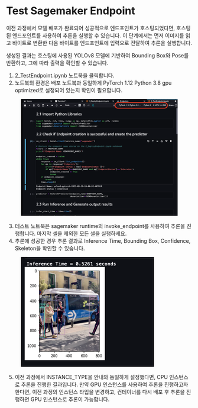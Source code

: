 # Test Sagemaker Endpoint

&#x20;이전 과정에서 모델 배포가 완료되어 성공적으로 엔드포인트가 호스팅되었다면, 호스팅 된 엔드포인트를 사용하여 추론을 실행할 수 있습니다. 이 단계에서는 먼저 이미지를 읽고 바이트로 변환한 다음 바이트를 엔드포인트에 입력으로 전달하여 추론을 실행합니다.

생성된 결과는 호스팅에 사용된 YOLOv8 모델에 기반하여 Bounding Box와 Pose를 반환하고, 그에 따라 출력을 확인할 수 있습니다.



1. 2\_TestEndpoint.ipynb 노트북을 클릭합니다.
2. 노트북의 환경은 배포 노트북과 동일하게 PyTorch 1.12 Python 3.8 gpu optimized로 설정되어 있는지 확인이 필요합니다.

<figure><img src="../../.gitbook/assets/image (37).png" alt=""><figcaption></figcaption></figure>

3. 테스트 노트북은 sagemaker runtime의 invoke\_endpoint를 사용하여 추론을 진행합니다. 마지막 셀을 제외한 모든 셀을 실행하세요.
4. 추론에 성공한 경우 추론 결과로 Inference Time, Bounding Box, Confidence, Skeleton을 확인할 수 있습니다.

<figure><img src="../../.gitbook/assets/image (50).png" alt=""><figcaption></figcaption></figure>

5. 이전 과정에서 INSTANCE\_TYPE을 안내와 동일하게 설정했다면, CPU 인스턴스로 추론을 진행한 결과입니다. 만약 GPU 인스턴스를 사용하여 추론을 진행하고자 한다면, 이전 과정의 인스턴스 타입을 변경하고, 컨테이너를 다시 배포 후 추론을 진행하면 GPU 인스턴스로 추론이 가능합니다.
